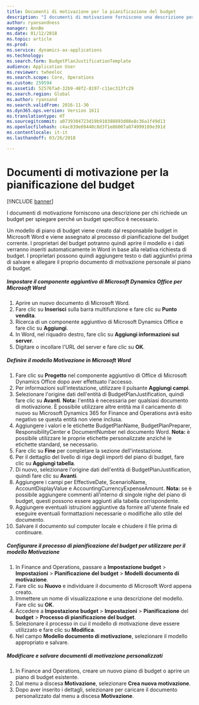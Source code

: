 ```yaml
---
title: Documenti di motivazione per la pianificazione del budget
description: "I documenti di motivazione forniscono una descrizione per chi richiede un budget per spiegare perché un budget specifico è necessario."
author: ryansandness
manager: AnnBe
ms.date: 01/12/2018
ms.topic: article
ms.prod: 
ms.service: dynamics-ax-applications
ms.technology: 
ms.search.form: BudgetPlanJustificationTemplate
audience: Application User
ms.reviewer: twheeloc
ms.search.scope: Core, Operations
ms.custom: 259594
ms.assetid: 52576fad-32b9-48f2-8197-c11ec313fc29
ms.search.region: Global
ms.author: ryansand
ms.search.validFrom: 2016-11-30
ms.dyn365.ops.version: Version 1611
ms.translationtype: HT
ms.sourcegitcommit: a0739304723d19b910388893d08e8c36a1f49d13
ms.openlocfilehash: c4ac839e69440c8d3f1e86007a074999189e391d
ms.contentlocale: it-it
ms.lasthandoff: 03/26/2018

---
```


# <a name="budget-planning-justification-documents"></a>Documenti di motivazione per la pianificazione del budget

[!INCLUDE [banner](../includes/banner.md)]

I documenti di motivazione forniscono una descrizione per chi richiede un budget per spiegare perché un budget specifico è necessario. 

Un modello di piano di budget viene creato dal responsabile budget in Microsoft Word e viene assegnato al processo di pianificazione del budget corrente. I proprietari del budget potranno quindi aprire il modello e i dati verranno inseriti automaticamente in Word in base alla relativa richiesta di budget. I proprietari possono quindi aggiungere testo o dati aggiuntivi prima di salvare e allegare il proprio documento di motivazione personale al piano di budget.

##### <a name="set-up-microsoft-dynamics-office-add-in-for-microsoft-word"></a>Impostare il componente aggiuntivo di Microsoft Dynamics Office per Microsoft Word

1.  Aprire un nuovo documento di Microsoft Word.
2.  Fare clic su **Inserisci** sulla barra multifunzione e fare clic su **Punto vendita**.
3.  Ricerca di un componente aggiuntivo di Microsoft Dynamics Office e fare clic su **Aggiungi**.
4.  In Word, nel riquadro destro, fare clic su **Aggiungi informazioni sul server**.
5.  Digitare o incollare l'URL del server e fare clic su **OK**.

##### <a name="define-the-justification-template-in-microsoft-word"></a>Definire il modello Motivazione in Microsoft Word

1.  Fare clic su **Progetto** nel componente aggiuntivo di Office di Microsoft Dynamics Office dopo aver effettuato l'accesso.
2.  Per informazioni sull'intestazione, utilizzare il pulsante **Aggiungi campi**.
3.  Selezionare l'origine dati dell'entità di BudgetPlanJustification, quindi fare clic su **Avanti**. **Nota:** l'entità è necessaria per qualsiasi documento di motivazione. È possibile utilizzare altre entità ma il caricamento di nuovo su Microsoft Dynamics 365 for Finance and Operations avrà esito negativo se questa entità non viene inclusa.
4.  Aggiungere i valori e le etichette BudgetPlanName, BudgetPlanPreparer, ResponsibilityCenter e DocumentNumber nel documento Word. **Nota:** è possibile utilizzare le proprie etichette personalizzate anziché le etichette standard, se necessario.
5.  Fare clic su **Fine** per completare la sezione dell'intestazione.
6.  Per il dettaglio del livello di riga degli importi del piano di budget, fare clic su **Aggiungi tabella**.
7.  Di nuovo, selezionare l'origine dati dell'entità di BudgetPlanJustification, quindi fare clic su **Avanti**.
8.  Aggiungere i campi per EffectiveDate, ScenarioName, AccountDisplayValue e AccountingCurrencyExpenseAmount. **Nota:** se è possibile aggiungere commenti all'interno di singole righe del piano di budget, questi possono essere aggiunti alla tabella corrispondente.
9.  Aggiungere eventuali istruzioni aggiuntive da fornire all'utente finale ed eseguire eventuali formattazioni necessarie o modifiche allo stile del documento.
10. Salvare il documento sul computer locale e chiudere il file prima di continuare.

##### <a name="set-up-the-budget-planning-process-to-use-the-justification-template"></a>Configurare il processo di pianificazione del budget per utilizzare per il modello Motivazione

1.  In Finance and Operations, passare a **Impostazione budget** &gt; **Impostazioni** &gt; **Pianificazione del budget** &gt; **Modelli documento di motivazione**.
2.  Fare clic su **Nuovo** e individuare il documento di Microsoft Word appena creato.
3.  Immettere un nome di visualizzazione e una descrizione del modello. Fare clic su **OK**.
4.  Accedere a **Impostazione budget** &gt; **Impostazioni** &gt; **Pianificazione** del **budget** &gt; **Processo di pianificazione del budget**.
5.  Selezionare il processo in cui il modello di motivazione deve essere utilizzato e fare clic su **Modifica**.
6.  Nel campo **Modello documento di motivazione**, selezionare il modello appropriato e salvare.

##### <a name="edit-and-save-personalized-justification-documents"></a>Modificare e salvare documenti di motivazione personalizzati

1.  In Finance and Operations, creare un nuovo piano di budget o aprire un piano di budget esistente.
2.  Dal menu a discesa **Motivazione**, selezionare **Crea nuova motivazione**.
3.  Dopo aver inserito i dettagli, selezionare per caricare il documento personalizzato dal menu a discesa **Motivazione**.





